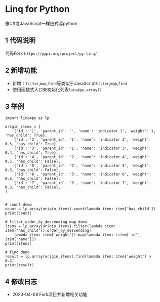 # Linq for Python

像C#或JavaScript一样链式写python

## 1 代码说明
代码Fork `https://pypi.org/project/py-linq/`

## 2 新增功能
- 新增：`filter`,`map`,`find`等类似于JavaScript`filter`,`map`,`find`
- 使用函数式入口来初始化列表`linq4py.array()`

## 3 举例

```
import linq4py as lp

origin_items = [
    {'id': '1', 'parent_id': '', 'name': 'indicator 1', 'weight': 1, 'has_child': True},
    {'id': '2', 'parent_id': '1', 'name': 'indicator 2', 'weight': 0.6, 'has_child': True},
    {'id': '3', 'parent_id': '1', 'name': 'indicator 3', 'weight': 0.4, 'has_child': True},
    {'id': '4', 'parent_id': '2', 'name': 'indicator 4', 'weight': 0.5, 'has_child': False},
    {'id': '5', 'parent_id': '2', 'name': 'indicator 5', 'weight': 0.8, 'has_child': False},
    {'id': '6', 'parent_id': '3', 'name': 'indicator 6', 'weight': 0.8, 'has_child': False},
    {'id': '7', 'parent_id': '3', 'name': 'indicator 7', 'weight': 0.8, 'has_child': False},
]


# count demo
count = lp.array(origin_items).count(lambda item: item['has_child'])
print(count)

# filter,order_by_descending map demo
items = lp.array(origin_items).filter(lambda item: item["has_child"]).order_by_descending(
    lambda item: item['weight']).map(lambda item: (item['id'], item['name']))
print(items)

# find demo
result = lp.array(origin_items).find(lambda item: item['weight'] > 0.3)
print(result)

```

## 4 修改日志

- 2023-04-08 Fork项目并新增相关功能